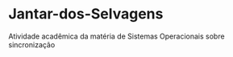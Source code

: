 # Jantar-dos-Selvagens
Atividade acadêmica da matéria de Sistemas Operacionais sobre sincronização 
